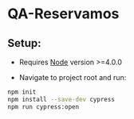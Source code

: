 # QA-Reservamos

## Setup:

* Requires [Node](https://nodejs.org/en/) version >=4.0.0

* Navigate to project root  and run:

```sh
npm init
npm install --save-dev cypress
npm run cypress:open
```


